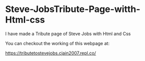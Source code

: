 # Steve-JobsTribute-Page-witth-Html-css
I have made a Tribute page of Steve Jobs with Html and Css

You can checkout the working of this webpage at:

https://tributetostevejobs.cjain2007.repl.co/

 
 
 
